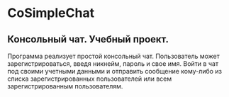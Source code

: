 # CoSimpleChat
Консольный чат. Учебный проект.
-------------------------------
Программа реализует простой консольный чат. Пользователь может зарегистрироваться,
введя никнейм, пароль и свое имя. Войти в чат под своими учетными данными и отправить
сообщение кому-либо из списка зарегистрированных пользователей или всем зарегистрированным 
пользователям.
